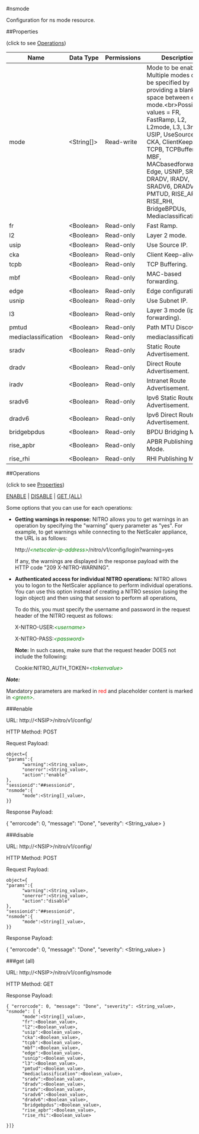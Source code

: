 #nsmode

Configuration for ns mode resource.


##Properties 
<span>(click to see [Operations](#operations))</span>


<table><thead><tr><th>Name</th><th> Data Type</th><th> Permissions</th><th>Description</th></tr></thead><tbody><tr><td>mode</td><td>&lt;String[]></td><td>Read-write</td><td>Mode to be enabled. Multiple modes can be specified by providing a blank space between each mode.&lt;br>Possible values = FR, FastRamp, L2, L2mode, L3, L3mode, USIP, UseSourceIP, CKA, ClientKeepAlive, TCPB, TCPBuffering, MBF, MACbasedforwarding, Edge, USNIP, SRADV, DRADV, IRADV, SRADV6, DRADV6, PMTUD, RISE_APBR, RISE_RHI, BridgeBPDUs, Mediaclassification</td><tr><tr><td>fr</td><td>&lt;Boolean></td><td>Read-only</td><td>Fast Ramp.</td><tr><tr><td>l2</td><td>&lt;Boolean></td><td>Read-only</td><td>Layer 2 mode.</td><tr><tr><td>usip</td><td>&lt;Boolean></td><td>Read-only</td><td>Use Source IP.</td><tr><tr><td>cka</td><td>&lt;Boolean></td><td>Read-only</td><td>Client Keep-alive.</td><tr><tr><td>tcpb</td><td>&lt;Boolean></td><td>Read-only</td><td>TCP Buffering.</td><tr><tr><td>mbf</td><td>&lt;Boolean></td><td>Read-only</td><td>MAC-based forwarding.</td><tr><tr><td>edge</td><td>&lt;Boolean></td><td>Read-only</td><td>Edge configuration.</td><tr><tr><td>usnip</td><td>&lt;Boolean></td><td>Read-only</td><td>Use Subnet IP.</td><tr><tr><td>l3</td><td>&lt;Boolean></td><td>Read-only</td><td>Layer 3 mode (ip forwarding).</td><tr><tr><td>pmtud</td><td>&lt;Boolean></td><td>Read-only</td><td>Path MTU Discovery.</td><tr><tr><td>mediaclassification</td><td>&lt;Boolean></td><td>Read-only</td><td>mediaclassification.</td><tr><tr><td>sradv</td><td>&lt;Boolean></td><td>Read-only</td><td>Static Route Advertisement.</td><tr><tr><td>dradv</td><td>&lt;Boolean></td><td>Read-only</td><td>Direct Route Advertisement.</td><tr><tr><td>iradv</td><td>&lt;Boolean></td><td>Read-only</td><td>Intranet Route Advertisement.</td><tr><tr><td>sradv6</td><td>&lt;Boolean></td><td>Read-only</td><td>Ipv6 Static Route Advertisement.</td><tr><tr><td>dradv6</td><td>&lt;Boolean></td><td>Read-only</td><td>Ipv6 Direct Route Advertisement.</td><tr><tr><td>bridgebpdus</td><td>&lt;Boolean></td><td>Read-only</td><td>BPDU Bridging Mode.</td><tr><tr><td>rise_apbr</td><td>&lt;Boolean></td><td>Read-only</td><td>APBR Publishing Mode.</td><tr><tr><td>rise_rhi</td><td>&lt;Boolean></td><td>Read-only</td><td>RHI Publishing Mode.</td><tr></tbody></table>
##Operations 
<span>(click to see [Properties](#properties))</span>


[ENABLE](#enable) | [DISABLE](#disable) | [GET (ALL)](#get-(all))


Some options that you can use for each operations:
<ul><li><p><b>Getting warnings in response:</b> NITRO allows you to get warnings in an operation by specifying the "warning" query parameter as "yes". For example, to get warnings while connecting to the NetScaler appliance, the URL is as follows:</p><p>http://<span style="color:green;font-style:italic;">&lt;netscaler-ip-address&gt;</span>/nitro/v1/config/login?warning=yes</p><p>If any, the warnings are displayed in the response payload with the HTTP code "209 X-NITRO-WARNING".</p></li><li><p><b>Authenticated access for individual NITRO operations:</b> NITRO allows you to logon to the NetScaler appliance to perform individual operations. You can use this option instead of creating a NITRO session (using the login object) and then using that session to perform all operations,</p><p>To do this, you must specify the username and password in the request header of the NITRO request as follows:</p><p>X-NITRO-USER:<span style="color:green;font-style:italic;">&lt;username&gt;</span></p><p>X-NITRO-PASS:<span style="color:green;font-style:italic;">&lt;password&gt;</span></p><p><b>Note:</b> In such cases, make sure that the request header DOES not include the following:</p><p>Cookie:NITRO_AUTH_TOKEN=<span style="color:green;font-style:italic;">&lt;tokenvalue&gt;</span></p></li></ul>



***Note:*** 
Mandatory parameters are marked in <span style="color:#FF0000;">red</span> and placeholder content is marked in <span style="color:green;font-style:italic">&lt;green&gt;</span>.

###enable



URL: http://&lt;NSIP&gt;/nitro/v1/config/
HTTP Method: POST
Request Payload: ```object={"params":{      "warning":<String_value>,      "onerror":<String_value>,      "action":"enable"},"sessionid":"##sessionid","nsmode":{      "mode":<String[]_value>,}}```
Response Payload: 
{ "errorcode": 0, "message": "Done", "severity": <String_value> }


###disable



URL: http://&lt;NSIP&gt;/nitro/v1/config/
HTTP Method: POST
Request Payload: ```object={"params":{      "warning":<String_value>,      "onerror":<String_value>,      "action":"disable"},"sessionid":"##sessionid","nsmode":{      "mode":<String[]_value>,}}```
Response Payload: 
{ "errorcode": 0, "message": "Done", "severity": <String_value> }


###get (all)



URL: http://&lt;NSIP&gt;/nitro/v1/config/nsmode
HTTP Method: GET
Response Payload: ```{ "errorcode": 0, "message": "Done", "severity": <String_value>, "nsmode": [ {      "mode":<String[]_value>,      "fr":<Boolean_value>,      "l2":<Boolean_value>,      "usip":<Boolean_value>,      "cka":<Boolean_value>,      "tcpb":<Boolean_value>,      "mbf":<Boolean_value>,      "edge":<Boolean_value>,      "usnip":<Boolean_value>,      "l3":<Boolean_value>,      "pmtud":<Boolean_value>,      "mediaclassification":<Boolean_value>,      "sradv":<Boolean_value>,      "dradv":<Boolean_value>,      "iradv":<Boolean_value>,      "sradv6":<Boolean_value>,      "dradv6":<Boolean_value>,      "bridgebpdus":<Boolean_value>,      "rise_apbr":<Boolean_value>,      "rise_rhi":<Boolean_value>}]}```



